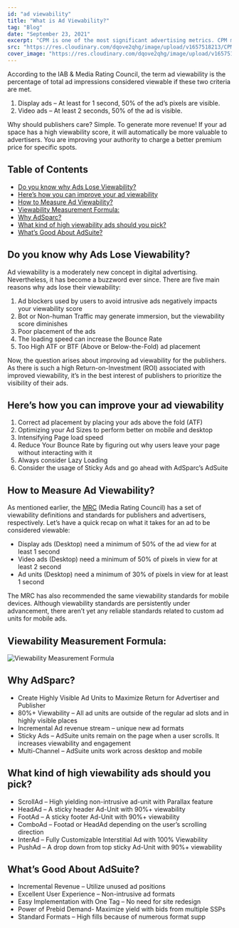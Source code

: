 ```yaml
---
id: "ad viewability"
title: "What is Ad Viewability?"
tag: "Blog"
date: "September 23, 2021"
excerpt: "CPM is one of the most significant advertising metrics. CPM means cost per mille, i.e. the cost per thousand impressions. Simply it means the cost..."
src: "https://res.cloudinary.com/dqove2qhg/image/upload/v1657518213/CPM%20Calculators/Frame_3_6_mvqwkn.svg"
cover_image: "https://res.cloudinary.com/dqove2qhg/image/upload/v1657518213/CPM%20Calculators/Frame_3_6_mvqwkn.svg"
---
```


According to the IAB & Media Rating Council, the term ad viewability is the percentage of total ad impressions considered viewable if these two criteria are met.

1. Display ads – At least for 1 second, 50% of the ad’s pixels are visible.
2. Video ads – At least 2 seconds, 50% of the ad is visible.

Why should publishers care? Simple. To generate more revenue! If your ad space has a high viewability score, it will automatically be more valuable to advertisers. You are improving your authority to charge a better premium price for specific spots.

## Table of Contents

- [Do you know why Ads Lose Viewability?](#do-you-know-why-ads-lose-viewability)
- [Here’s how you can improve your ad viewability](#heres-how-you-can-improve-your-ad-viewability)
- [How to Measure Ad Viewability?](#how-to-measure-ad-viewability)
- [Viewability Measurement Formula:](#viewability-measurement-formula)
- [Why AdSparc?](#why-adsparc)
- [What kind of high viewability ads should you pick?](#what-kind-of-high-viewability-ads-should-you-pick)
- [What’s Good About AdSuite?](#whats-good-about-adsuite)

## Do you know why Ads Lose Viewability?

Ad viewability is a moderately new concept in digital advertising. Nevertheless, it has become a buzzword ever since. There are five main reasons why ads lose their viewability:

1.  Ad blockers used by users to avoid intrusive ads negatively impacts your viewability score
2.  Bot or Non-human Traffic may generate immersion, but the viewability score diminishes
3.  Poor placement of the ads
4.  The loading speed can increase the Bounce Rate
5.  Too High ATF or BTF (Above or Below-the-Fold) ad placement

Now, the question arises about improving ad viewability for the publishers. As there is such a high Return-on-Investment (ROI) associated with improved viewability, it’s in the best interest of publishers to prioritize the visibility of their ads.

## Here’s how you can improve your ad viewability

1.  Correct ad placement by placing your ads above the fold (ATF)
2.  Optimizing your Ad Sizes to perform better on mobile and desktop
3.  Intensifying Page load speed
4.  Reduce Your Bounce Rate by figuring out why users leave your page without interacting with it
5.  Always consider Lazy Loading
6.  Consider the usage of Sticky Ads and go ahead with AdSparc’s AdSuite

## How to Measure Ad Viewability?

As mentioned earlier, the [MRC](http://mediaratingcouncil.org/) (Media Rating Council) has a set of viewability definitions and standards for publishers and advertisers, respectively. Let’s have a quick recap on what it takes for an ad to be considered viewable:

- Display ads (Desktop) need a minimum of 50% of the ad view for at least 1 second
- Video ads (Desktop) need a minimum of 50% of pixels in view for at least 2 second
- Ad units (Desktop) need a minimum of 30% of pixels in view for at least 1 second

The MRC has also recommended the same viewability standards for mobile devices. Although viewability standards are persistently under advancement, there aren’t yet any reliable standards related to custom ad units for mobile ads.

## Viewability Measurement Formula:

![Viewability Measurement Formula](https://res.cloudinary.com/dqove2qhg/image/upload/v1657093460/CPM%20Calculators/viewablity_xcsavd.jpg)

## Why AdSparc?

- Create Highly Visible Ad Units to Maximize Return for Advertiser and Publisher
- 80%+ Viewability – All ad units are outside of the regular ad slots and in highly visible places
- Incremental Ad revenue stream – unique new ad formats
- Sticky Ads – AdSuite units remain on the page when a user scrolls. It increases viewability and engagement
- Multi-Channel – AdSuite units work across desktop and mobile

## What kind of high viewability ads should you pick?

- ScrollAd – High yielding non-intrusive ad-unit with Parallax feature
- HeadAd – A sticky header Ad-Unit with 90%+ viewability
- FootAd – A sticky footer Ad-Unit with 90%+ viewability
- ComboAd – Footad or HeadAd depending on the user’s scrolling direction
- InterAd – Fully Customizable Interstitial Ad with 100% Viewability
- PushAd – A drop down from top sticky Ad-Unit with 90%+ viewability

## What’s Good About AdSuite?

- Incremental Revenue – Utilize unused ad positions
- Excellent User Experience – Non-intrusive ad formats
- Easy Implementation with One Tag – No need for site redesign
- Power of Prebid Demand- Maximize yield with bids from multiple SSPs
- Standard Formats – High fills because of numerous format supp
